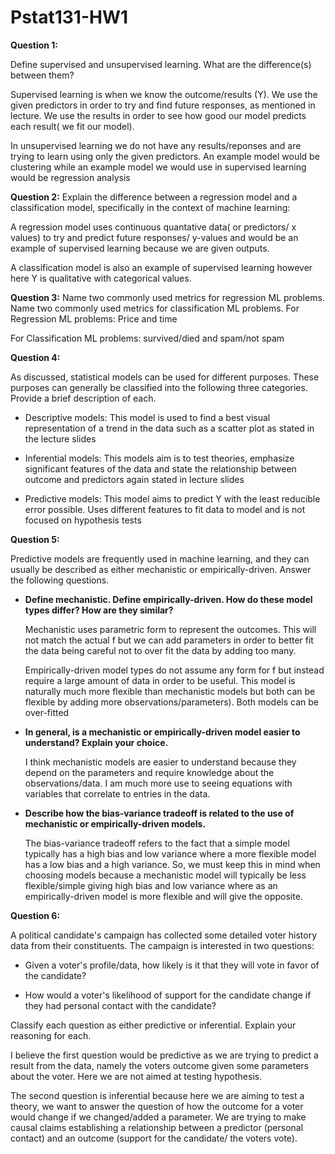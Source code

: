 # Pstat131-HW1

**Question 1:**

Define supervised and unsupervised learning. What are the difference(s) between them?

Supervised learning is when we know the outcome/results (Y). We use the given predictors in order to try and find future responses, as mentioned in lecture. We use the results in order to see how good our model predicts each result( we fit our model).

In unsupervised learning we do not have any results/reponses and are trying to learn using only the given predictors. An example model would be clustering while an example model we would use in supervised learning would be regression analysis

**Question 2:** Explain the difference between a regression model and a classification model, specifically in the context of machine learning:

A regression model uses continuous quantative data( or predictors/ x values) to try and predict future responses/ y-values and would be an example of supervised learning because we are given outputs.

A classification model is also an example of supervised learning however here Y is qualitative with categorical values.

**Question 3:** Name two commonly used metrics for regression ML problems. Name two commonly used metrics for classification ML problems. For Regression ML problems: Price and time

For Classification ML problems: survived/died and spam/not spam

**Question 4:**

As discussed, statistical models can be used for different purposes. These purposes can generally be classified into the following three categories. Provide a brief description of each.

-   Descriptive models: This model is used to find a best visual representation of a trend in the data such as a scatter plot as stated in the lecture slides

-   Inferential models: This models aim is to test theories, emphasize significant features of the data and state the relationship between outcome and predictors again stated in lecture slides

-   Predictive models: This model aims to predict Y with the least reducible error possible. Uses different features to fit data to model and is not focused on hypothesis tests

**Question 5:**

Predictive models are frequently used in machine learning, and they can usually be described as either mechanistic or empirically-driven. Answer the following questions.

-   **Define mechanistic. Define empirically-driven. How do these model types differ? How are they similar?**

    Mechanistic uses parametric form to represent the outcomes. This will not match the actual f but we can add parameters in order to better fit the data being careful not to over fit the data by adding too many.

    Empirically-driven model types do not assume any form for f but instead require a large amount of data in order to be useful. This model is naturally much more flexible than mechanistic models but both can be flexible by adding more observations/parameters). Both models can be over-fitted

-   **In general, is a mechanistic or empirically-driven model easier to understand? Explain your choice.**

    I think mechanistic models are easier to understand because they depend on the parameters and require knowledge about the observations/data. I am much more use to seeing equations with variables that correlate to entries in the data.

-   **Describe how the bias-variance tradeoff is related to the use of mechanistic or empirically-driven models.**

    The bias-variance tradeoff refers to the fact that a simple model typically has a high bias and low variance where a more flexible model has a low bias and a high variance. So, we must keep this in mind when choosing models because a mechanistic model will typically be less flexible/simple giving high bias and low variance where as an empirically-driven model is more flexible and will give the opposite.

**Question 6:**

A political candidate's campaign has collected some detailed voter history data from their constituents. The campaign is interested in two questions:

-   Given a voter's profile/data, how likely is it that they will vote in favor of the candidate?

-   How would a voter's likelihood of support for the candidate change if they had personal contact with the candidate?

Classify each question as either predictive or inferential. Explain your reasoning for each.

I believe the first question would be predictive as we are trying to predict a result from the data, namely the voters outcome given some parameters about the voter. Here we are not aimed at testing hypothesis.

The second question is inferential because here we are aiming to test a theory, we want to answer the question of how the outcome for a voter would change if we changed/added a parameter. We are trying to make causal claims establishing a relationship between a predictor (personal contact) and an outcome (support for the candidate/ the voters vote).
